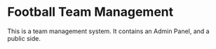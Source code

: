 # Football Team Management


This is a team management system. It contains an Admin Panel, and a public side.
